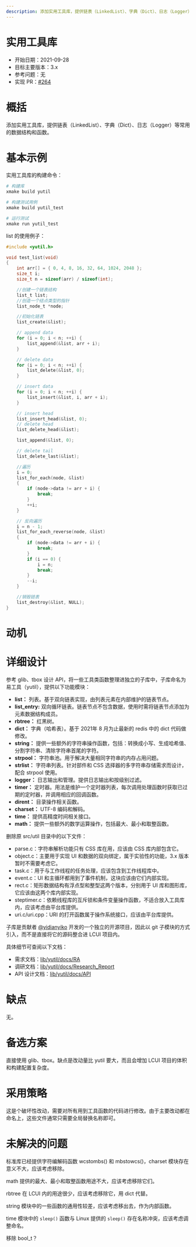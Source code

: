 ```yaml
---
description: 添加实用工具库，提供链表（LinkedList）、字典（Dict）、日志（Logger）等常用的数据结构和函数。
---
```


# 实用工具库

- 开始日期：2021-09-28
- 目标主要版本：3.x
- 参考问题：无
- 实现 PR：[#264](https://github.com/lc-soft/LCUI/pull/264)

# 概括

添加实用工具库，提供链表（LinkedList）、字典（Dict）、日志（Logger）等常用的数据结构和函数。

# 基本示例

实用工具库的构建命令：

```sh
# 构建库
xmake build yutil

# 构建测试用例
xmake build yutil_test

# 运行测试
xmake run yutil_test
```

list 的使用例子：

```c
#include <yutil.h>

void test_list(void)
{
	int arr[] = { 0, 4, 8, 16, 32, 64, 1024, 2048 };
	size_t i;
	size_t n = sizeof(arr) / sizeof(int);

	//创建一个链表结构
	list_t list;
	//创造一个结点类型的指针
	list_node_t *node;

	//初始化链表
	list_create(&list);

	// append data
	for (i = 0; i < n; ++i) {
		list_append(&list, arr + i);
	}

	// delete data
	for (i = 0; i < n; ++i) {
		list_delete(&list, 0);
	}

	// insert data
	for (i = 0; i < n; ++i) {
		list_insert(&list, i, arr + i);
	}

	// insert head
	list_insert_head(&list, 0);
	// delete head
	list_delete_head(&list);

	list_append(&list, 0);

	// delete tail
	list_delete_last(&list);

	//遍历
	i = 0;
	list_for_each(node, &list)
	{
		if (node->data != arr + i) {
			break;
		}
		++i;
	}

	// 反向遍历
	i = n - 1;
	list_for_each_reverse(node, &list)
	{
		if (node->data != arr + i) {
			break;
		}
		if (i == 0) {
			i = n;
			break;
		}
		--i;
	}

	//销毁链表
	list_destroy(&list, NULL);
}
```

# 动机

# 详细设计

参考 glib、tbox 设计 API，将一些工具类函数整理进独立的子库中，子库命名为易工具（yutil），提供以下功能模块：

- **list：** 列表。基于双向链表实现，由列表元素在内部维护的链表节点。
- **list_entry:** 双向循环链表。链表节点不包含数据，使用时需将链表节点添加为元素数据结构成员。
- **rbtree：** 红黑树。
- **dict：** 字典（哈希表）。基于 2021年 8 月为止最新的 redis 中的 dict 代码做修改。
- **string：** 提供一些额外的字符串操作函数，包括：转换成小写、生成哈希值、分割字符串、清除字符串首尾的字符。
- **strpool：** 字符串池。用于解决大量相同字符串的内存占用问题。
- **strlist：** 字符串列表。针对部件和 CSS 选择器的多字符串存储需求而设计，配合 strpool 使用。
- **logger：** 日志输出和管理。提供日志输出和按级别过滤。
- **timer：** 定时器。用法是维护一个定时器列表，每次调用处理函数时获取已过期的定时器，并调用相应的回调函数。
- **dirent：** 目录操作相关函数。
- **charset：** UTF-8 编码和解码。
- **time：** 提供高精度时间相关接口。
- **math：** 提供一些额外的数学运算操作，包括最大、最小和取整函数。

删除原 src/util 目录中的以下文件：

- parse.c：字符串解析功能只有 CSS 库在用，应该由 CSS 库内部包含它。
- object.c：主要用于实现 UI 和数据的双向绑定，属于实验性的功能，3.x 版本暂时不需要考虑它。
- task.c：用于与工作线程的任务处理，应该包含到工作线程库中。
- event.c：UI 和主循环都用到了事件机制，这块应该由它们内部实现。
- rect.c：矩形数据结构有浮点型和整型这两个版本，分别用于 UI 库和图形库，它应该由这两个库内部实现。
- steptimer.c：依赖线程库的互斥锁和条件变量操作函数，不适合放入工具库内，应该考虑由平台库提供。
- uri.c/uri.cpp：URI 的打开函数属于操作系统接口，应该由平台库提供。

子库是贡献者 [@yidianyiko](https://gitee.com/yidianyiko/yutil) 开发的一个独立的开源项目，因此以 git 子模块的方式引入，而不是直接将它的源码整合进 LCUI 项目内。

具体细节可查阅以下文档：

- 需求文档：[lib/yutil/docs/RA](https://gitee.com/yidianyiko/yutil/tree/main/docs/RA/)
- 调研文档：[lib/yutil/docs/Research_Report](https://gitee.com/yidianyiko/yutil/tree/main/docs/RA/)
- API 设计文档：[lib/yutil/docs/API](https://gitee.com/yidianyiko/yutil/tree/main/docs/RA/)

# 缺点

无。

# 备选方案

直接使用 glib、tbox。缺点是改动量比 yutil 要大，而且会增加 LCUI 项目的体积和构建配置复杂度。

# 采用策略

这是个破坏性改动，需要对所有用到工具函数的代码进行修改。由于主要改动都在命名上，这些文件通常只需要全局替换名称即可。

# 未解决的问题

标准库已经提供字符编解码函数 wcstombs() 和 mbstowcs()，charset 模块存在意义不大，应该考虑移除。

math 提供的最大、最小和取整函数用途不大，应该考虑移除它们。

rbtree 在 LCUI 内的用途很少，应该考虑移除它，用 dict 代替。

string 模块中的一些函数的通用性较差，应该考虑移出去，作为内部函数。

time 模块中的 `sleep()` 函数与 Linux 提供的 `sleep()` 存在名称冲突，应该考虑调整命名。

移除 bool_t？
